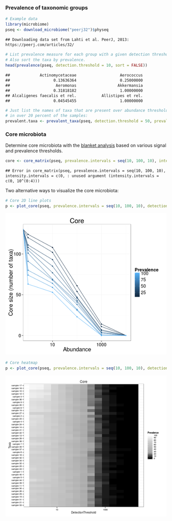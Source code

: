 ### Prevalence of taxonomic groups


```r
# Example data
library(microbiome)
pseq <- download_microbiome("peerj32")$physeq
```

```
## Downloading data set from Lahti et al. PeerJ, 2013: https://peerj.com/articles/32/
```

```r
# List prevalence measure for each group with a given detection threshold.
# Also sort the taxa by prevalence.
head(prevalence(pseq, detection.threshold = 10, sort = FALSE))
```

```
##             Actinomycetaceae                   Aerococcus 
##                   0.13636364                   0.25000000 
##                    Aeromonas                  Akkermansia 
##                   0.31818182                   1.00000000 
## Alcaligenes faecalis et rel.           Allistipes et rel. 
##                   0.04545455                   1.00000000
```

```r
# Just list the names of taxa that are present over abundance threshold 2
# in over 20 percent of the samples:
prevalent.taxa <- prevalent_taxa(pseq, detection.threshold = 50, prevalence.threshold = 0.2)
```


### Core microbiota

Determine core microbiota with the [blanket
analysis](http://onlinelibrary.wiley.com/doi/10.1111/j.1469-0691.2012.03855.x/abstract)
based on various signal and prevalence thresholds.
 

```r
core <- core_matrix(pseq, prevalence.intervals = seq(10, 100, 10), intensity.intervals = c(0, 10^(0:4)))
```

```
## Error in core_matrix(pseq, prevalence.intervals = seq(10, 100, 10), intensity.intervals = c(0, : unused argument (intensity.intervals = c(0, 10^(0:4)))
```

Two alternative ways to visualize the core microbiota:


```r
# Core 2D line plots
p <- plot_core(pseq, prevalence.intervals = seq(10, 100, 10), detection.thresholds = c(0, 10^(0:4)), plot.type = "lineplot")
```

![plot of chunk core-example2](figure/core-example2-1.png) 

```r
# Core heatmap
p <- plot_core(pseq, prevalence.intervals = seq(10, 100, 10), detection.thresholds = c(0, 2^(0:14)), plot.type = "heatmap")
```

![plot of chunk core-example2](figure/core-example2-2.png) 
